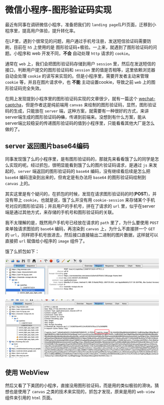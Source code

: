 # 微信小程序-图形验证码实现

最近有同事在调研微信小程序，准备把我们的 `landing page`(LP)页面，迁移到小程序里，提高用户体验，提升转化率。

在LP里，遇到个很常见的问题，用户通过手机号注册，发送短信验证码需要防刷，目前在 `h5` 上使用的是 图形验证码+极验。一上来，就遇到了图形验证码的问题。小程序和 web 开发不同，**不会** 自动处理 `http` 请求的 `cookie`。

通常在 `web` 上，我们会把图形验证码存储到用户 `session` 里，然后在发送短信的接口，判断用户提交的图形验证码和 `session` 里的值是否相等，这里依赖浏览器自动会处理 `cookie` 的读写来实现的。但是小程序里，需要开发者主动来管理 `cookie` 等，并且在图片请求中，也 **不能** 主动设置cookie，导致之前 `web` 上的图形验证码完全失效。

在网上发现提到小程序里的图形验证码实现的文章很少，就有一篇这个 [wechat-captcha](https://github.com/CaraXiaoKe/wechat-captcha)，但是作者这是纯前端用 `canvas` 来绘制的图形验证码，显然，图形验证码的生成，只能放在 `server` 端，这种方案，就需要有一种很好的方式，来讲server端生成的图形验证码<s>的值</s>，传递到前端来。没想到有什么方案，能从server端比较稳妥的传递图形验证码的值到小程序里，只能看看其他大厂是怎么做的了。


## server 返回图片base64编码

同事发现饿了么的小程序里，是有图形验证码的，那就先来看看饿了么的同学是怎么实现的呢。经过抓包，很明显能看到饿了么的图片验证码请求，是通过 `js` 来发起的，`server` 端返回的图形验证码的 `base64` 编码，没有继续看后续是怎么把 `base64` 编码渲染到出来的，但肯定是有办法将 `base64` 的图形验证码绘制到 `canvas` 上的。

其实这里是有个疑问的，在抓包的时候，发现在请求图形验证码的时(**POST**)，并没有带上 `cookie`，也就是说，饿了么并没有用 `cookie-session` 来存储某个手机号对应的图形验证码；并且用户的手机号，拼在了请求的 `url` 里，似乎在server端是通过其他方式，来存储的手机号和图形验证码的关联。

我不太理解的是，既然用户手机号已经放在请求的 `path` 里了，为什么要使用 `POST` 来单独请求图验的 `base64` 编码，再渲染到 `canvas` 上，为什么不直接拼一个 `GET` 的 `url`，同样把手机号放进去，然后接口直接输出二进制的图片数据，这样就可以直接把 `url` 赋值给小程序的 `image` 组件了。

饿了么抓包如下：

![请求图形验证码](./assets/eleme-1.png)

![图形验证码接口响应](./assets/eleme-2.png)


## 使用 WebView

然后又看了下美团的小程序，直接没用图形验证码，而是用的类似极验的滑块。猜想也是使用了 `canvas` 之类的技术来实现的，抓包才发现，原来是用的 `web-view`组件来引用的 `html` 页面。
